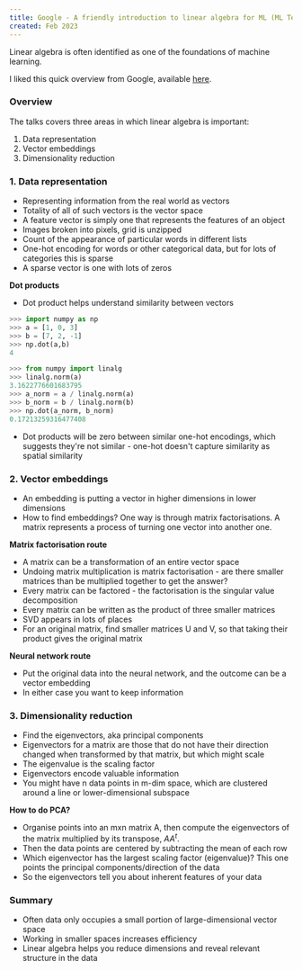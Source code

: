 ```yaml
---
title: Google - A friendly introduction to linear algebra for ML (ML Tech Talks)
created: Feb 2023
---
```


Linear algebra is often identified as one of the foundations of machine learning. 

I liked this quick overview from Google, available [here](https://www.youtube.com/watch?v=LlKAna21fLE). 


### Overview

The talks covers three areas in which linear algebra is important: 

1. Data representation
2. Vector embeddings
3. Dimensionality reduction


### 1. Data representation

* Representing information from the real world as vectors
* Totality of all of such vectors is the vector space
* A feature vector is simply one that represents the features of an object
* Images broken into pixels, grid is unzipped 
* Count of the appearance of particular words in different lists
* One-hot encoding for words or other categorical data, but for lots of categories this is sparse
* A sparse vector is one with lots of zeros 

**Dot products**

* Dot product helps understand similarity between vectors

```python
>>> import numpy as np
>>> a = [1, 0, 3]
>>> b = [7, 2, -1]
>>> np.dot(a,b)
4

>>> from numpy import linalg
>>> linalg.norm(a)
3.1622776601683795
>>> a_norm = a / linalg.norm(a)
>>> b_norm = b / linalg.norm(b)
>>> np.dot(a_norm, b_norm)
0.17213259316477408
```

* Dot products will be zero between similar one-hot encodings, which suggests they're not similar - one-hot doesn't capture similarity as spatial similarity

### 2. Vector embeddings

* An embedding is putting a vector in higher dimensions in lower dimensions
* How to find embeddings? One way is through matrix factorisations. A matrix represents a process of turning one vector into another one. 

**Matrix factorisation route**

* A matrix can be a transformation of an entire vector space
* Undoing matrix multiplication is matrix factorisation - are there smaller matrices than be multiplied together to get the answer?
* Every matrix can be factored - the factorisation is the singular value decomposition
* Every matrix can be written as the product of three smaller matrices
* SVD appears in lots of places
* For an original matrix, find smaller matrices U and V, so that taking their product gives the original matrix

**Neural network route**

* Put the original data into the neural network, and the outcome can be a vector embedding
* In either case you want to keep information

### 3. Dimensionality reduction

* Find the eigenvectors, aka principal components
* Eigenvectors for a matrix are those that do not have their direction changed when transformed by that matrix, but which might scale 
* The eigenvalue is the scaling factor
* Eigenvectors encode valuable information
* You might have n data points in m-dim space, which are clustered around a line or lower-dimensional subspace

**How to do PCA?**

* Organise points into an mxn matrix A, then compute the eigenvectors of the matrix multiplied by its transpose, $AA^{t}$. 
* Then the data points are centered by subtracting the mean of each row
* Which eigenvector has the largest scaling factor (eigenvalue)? This one points the principal components/direction of the data
* So the eigenvectors tell you about inherent features of your data


### Summary

* Often data only occupies a small portion of large-dimensional vector space
* Working in smaller spaces increases efficiency
* Linear algebra helps you reduce dimensions and reveal relevant structure in the data